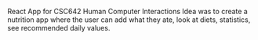 React App for CSC642 Human Computer Interactions
Idea was to create a nutrition app where the user can add what they ate, look at diets, statistics, see recommended daily values.
